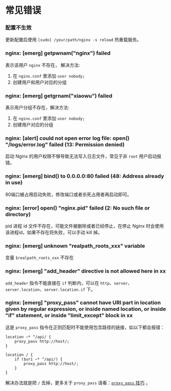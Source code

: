 # 常见错误

### 配置不生效

更新配置后使用 `[sudo] /your/path/nginx -s reload` 热重载服务。

### nginx: [emerg] getpwnam("nginx") failed

表示该用户 `nginx` 不存在， 解决方法:

1. 在 `nginx.conf` 里添加 `user nobody;`
2. 创建用户和用户对应的分组

### nginx: [emerg] getgrnam("xiaowu") failed

表示用户分组不存在，解决方法:

1. 在 `nginx.conf` 里添加 `user nobody;`
2. 创建用户对应的分组

### nginx: [alert] could not open error log file: open() "/logs/error.log" failed (13: Permission denied)

启动 Nginx 的用户权限不够导致无法写入日志文件，常见于非 `root` 用户启动报错。

### nginx: [emerg] bind() to 0.0.0.0:80 failed (48: Address already in use)

80端口被占用启动失败，修改端口或者杀死占用者再启动即可。

### nginx: [error] open() "nginx.pid" failed (2: No such file or directory)

pid 进程 id 文件不存在，可能文件被删除或者已经停止，在停止 Nginx 时会使用该进程id，如果不存在将失败，可以手动 kill 掉。

### nginx: [emerg] unknown "realpath_roots_xxx" variable

变量 `$realpath_roots_xxx` 不存在

### nginx: [emerg] "add_header" directive is not allowed here in xx

`add_header` 指令不能直接在 `if` 判断内，可以在 `http`、`server`、`server.location`、`server.location.if` 下。

### nginx: [emerg] "proxy_pass" cannot have URI part in location given by regular expression, or inside named location, or inside "if" statement, or inside "limit_except" block in xx

这是 `proxy_pass` 指令在正则匹配时不能使用包含路径的链接，如以下都会报错：

```nginx
location ~* ^/api/ {
    proxy_pass http://host/;
}

location / {
    if ($uri ~* ^/api/) {
        proxy_pass http://host/;
    }
}
```

解决办法就是把 `/` 去掉，更多关于 `proxy_pass` 请看：[`proxy_pass` 技巧](/example/proxy_pass.html) 。
